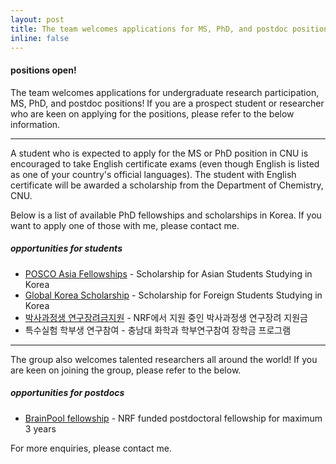 ```yaml
---
layout: post
title: The team welcomes applications for MS, PhD, and postdoc positions!
inline: false
---
```

#### positions open!
The team welcomes applications for undergraduate research participation, MS, PhD, and postdoc positions! If you are a prospect student or researcher who are keen on applying for the positions, please refer to the below information.

***

A student who is expected to apply for the MS or PhD position in CNU is encouraged to take English certificate exams (even though English is listed as one of your country's official languages). The student with English certificate will be awarded a scholarship from the Department of Chemistry, CNU.

Below is a list of available PhD fellowships and scholarships in Korea. If you want to apply one of those with me, please contact me.

##### opportunities for students
<ul>
    <li><a href="https://www.postf.org/en/page/asia/vision.do">POSCO Asia Fellowships</a> - Scholarship for Asian Students Studying in Korea </li>
    <li><a href="https://www.studyinkorea.go.kr/en/sub/gks/allnew_invite.do">Global Korea Scholarship</a> - Scholarship for Foreign Students Studying in Korea </li>
    <li><a href="https://www.nrf.re.kr/biz/info/info/view?menu_no=378&biz_no=416">박사과정생 연구장려금지원</a> - NRF에서 지원 중인 박사과정생 연구장려 지원금</li>
    <li>특수실험 학부생 연구참여 - 충남대 화학과 학부연구참여 장학금 프로그램</li>
</ul>

***

The group also welcomes talented researchers all around the world! If you are keen on joining the group, please refer to the below.

##### opportunities for postdocs
<ul>
    <li><a href="https://www.nrf.re.kr/biz/info/info/view?menu_no=378&biz_no=372">BrainPool fellowship</a> - NRF funded postdoctoral fellowship for maximum 3 years</li>
</ul>

For more enquiries, please contact me.

